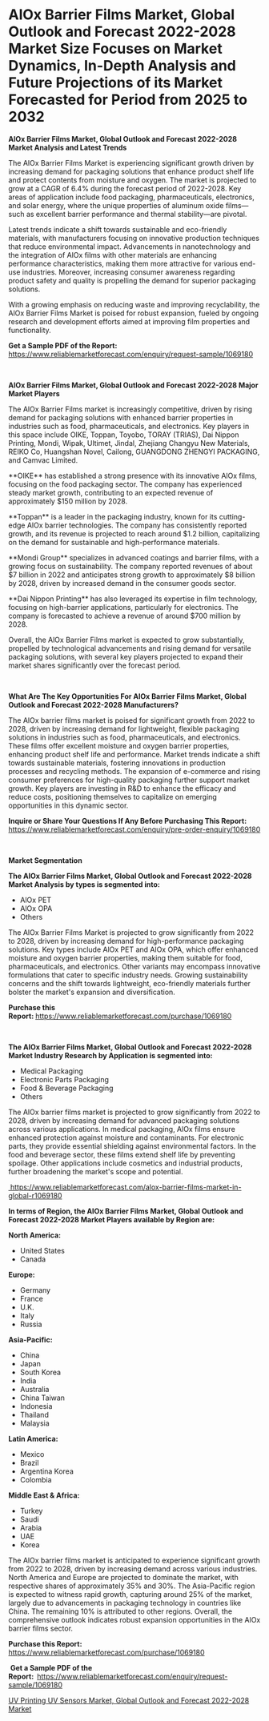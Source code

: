 <p><h1>AlOx Barrier Films Market, Global Outlook and Forecast 2022-2028 Market Size Focuses on Market Dynamics, In-Depth Analysis and Future Projections of its Market Forecasted for Period from 2025 to 2032</h1></p><p><strong>AlOx Barrier Films Market, Global Outlook and Forecast 2022-2028 Market Analysis and Latest Trends</strong></p>
<p><p>The AlOx Barrier Films Market is experiencing significant growth driven by increasing demand for packaging solutions that enhance product shelf life and protect contents from moisture and oxygen. The market is projected to grow at a CAGR of 6.4% during the forecast period of 2022-2028. Key areas of application include food packaging, pharmaceuticals, electronics, and solar energy, where the unique properties of aluminum oxide films—such as excellent barrier performance and thermal stability—are pivotal.</p><p>Latest trends indicate a shift towards sustainable and eco-friendly materials, with manufacturers focusing on innovative production techniques that reduce environmental impact. Advancements in nanotechnology and the integration of AlOx films with other materials are enhancing performance characteristics, making them more attractive for various end-use industries. Moreover, increasing consumer awareness regarding product safety and quality is propelling the demand for superior packaging solutions.</p><p>With a growing emphasis on reducing waste and improving recyclability, the AlOx Barrier Films Market is poised for robust expansion, fueled by ongoing research and development efforts aimed at improving film properties and functionality.</p></p>
<p><strong>Get a Sample PDF of the Report:&nbsp;</strong> <a href="https://www.reliablemarketforecast.com/enquiry/request-sample/1069180?utm_campaign=2288&utm_medium=2&utm_source=Github&utm_content=ia&utm_term=21032025&utm_id=alox-barrier-films-market-global-outlook-and-forecast-2022-2028">https://www.reliablemarketforecast.com/enquiry/request-sample/1069180</a></p>
<p>&nbsp;</p>
<p><strong>AlOx Barrier Films Market, Global Outlook and Forecast 2022-2028 Major Market Players</strong></p>
<p><p>The AlOx Barrier Films market is increasingly competitive, driven by rising demand for packaging solutions with enhanced barrier properties in industries such as food, pharmaceuticals, and electronics. Key players in this space include OIKE, Toppan, Toyobo, TORAY (TRIAS), Dai Nippon Printing, Mondi, Wipak, Ultimet, Jindal, Zhejiang Changyu New Materials, REIKO Co, Huangshan Novel, Cailong, GUANGDONG ZHENGYI PACKAGING, and Camvac Limited.</p><p>**OIKE** has established a strong presence with its innovative AlOx films, focusing on the food packaging sector. The company has experienced steady market growth, contributing to an expected revenue of approximately $150 million by 2028.</p><p>**Toppan** is a leader in the packaging industry, known for its cutting-edge AlOx barrier technologies. The company has consistently reported growth, and its revenue is projected to reach around $1.2 billion, capitalizing on the demand for sustainable and high-performance materials.</p><p>**Mondi Group** specializes in advanced coatings and barrier films, with a growing focus on sustainability. The company reported revenues of about $7 billion in 2022 and anticipates strong growth to approximately $8 billion by 2028, driven by increased demand in the consumer goods sector.</p><p>**Dai Nippon Printing** has also leveraged its expertise in film technology, focusing on high-barrier applications, particularly for electronics. The company is forecasted to achieve a revenue of around $700 million by 2028.</p><p>Overall, the AlOx Barrier Films market is expected to grow substantially, propelled by technological advancements and rising demand for versatile packaging solutions, with several key players projected to expand their market shares significantly over the forecast period.</p></p>
<p>&nbsp;</p>
<p><strong>What Are The Key Opportunities For AlOx Barrier Films Market, Global Outlook and Forecast 2022-2028 Manufacturers?</strong></p>
<p><p>The AlOx barrier films market is poised for significant growth from 2022 to 2028, driven by increasing demand for lightweight, flexible packaging solutions in industries such as food, pharmaceuticals, and electronics. These films offer excellent moisture and oxygen barrier properties, enhancing product shelf life and performance. Market trends indicate a shift towards sustainable materials, fostering innovations in production processes and recycling methods. The expansion of e-commerce and rising consumer preferences for high-quality packaging further support market growth. Key players are investing in R&D to enhance the efficacy and reduce costs, positioning themselves to capitalize on emerging opportunities in this dynamic sector.</p></p>
<p><strong>Inquire or Share Your Questions If Any Before Purchasing This Report:</strong> <a href="https://www.reliablemarketforecast.com/enquiry/pre-order-enquiry/1069180?utm_campaign=2288&utm_medium=2&utm_source=Github&utm_content=ia&utm_term=21032025&utm_id=alox-barrier-films-market-global-outlook-and-forecast-2022-2028">https://www.reliablemarketforecast.com/enquiry/pre-order-enquiry/1069180</a></p>
<p>&nbsp;</p>
<p><strong>Market Segmentation</strong></p>
<p><strong>The AlOx Barrier Films Market, Global Outlook and Forecast 2022-2028 Market Analysis by types is segmented into:</strong></p>
<p><ul><li>AlOx PET</li><li>AlOx OPA</li><li>Others</li></ul></p>
<p><p>The AlOx Barrier Films Market is projected to grow significantly from 2022 to 2028, driven by increasing demand for high-performance packaging solutions. Key types include AlOx PET and AlOx OPA, which offer enhanced moisture and oxygen barrier properties, making them suitable for food, pharmaceuticals, and electronics. Other variants may encompass innovative formulations that cater to specific industry needs. Growing sustainability concerns and the shift towards lightweight, eco-friendly materials further bolster the market's expansion and diversification.</p></p>
<p><strong>Purchase this Report:&nbsp;</strong><a href="https://www.reliablemarketforecast.com/purchase/1069180?utm_campaign=2288&utm_medium=2&utm_source=Github&utm_content=ia&utm_term=21032025&utm_id=alox-barrier-films-market-global-outlook-and-forecast-2022-2028">https://www.reliablemarketforecast.com/purchase/1069180</a></p>
<p>&nbsp;</p>
<p><strong>The AlOx Barrier Films Market, Global Outlook and Forecast 2022-2028 Market Industry Research by Application is segmented into:</strong></p>
<p><ul><li>Medical Packaging</li><li>Electronic Parts Packaging</li><li>Food & Beverage Packaging</li><li>Others</li></ul></p>
<p><p>The AlOx barrier films market is projected to grow significantly from 2022 to 2028, driven by increasing demand for advanced packaging solutions across various applications. In medical packaging, AlOx films ensure enhanced protection against moisture and contaminants. For electronic parts, they provide essential shielding against environmental factors. In the food and beverage sector, these films extend shelf life by preventing spoilage. Other applications include cosmetics and industrial products, further broadening the market's scope and potential.</p></p>
<p><a href="https://www.reliablemarketforecast.com/alox-barrier-films-market-in-global-r1069180?utm_campaign=2288&utm_medium=2&utm_source=Github&utm_content=ia&utm_term=21032025&utm_id=alox-barrier-films-market-global-outlook-and-forecast-2022-2028">&nbsp;https://www.reliablemarketforecast.com/alox-barrier-films-market-in-global-r1069180</a></p>
<p><strong>In terms of Region, the AlOx Barrier Films Market, Global Outlook and Forecast 2022-2028 Market Players available by Region are:</strong></p>
<p>
    <p> <strong> North America: </strong>
        <ul>
            <li>United States</li>
            <li>Canada</li>
        </ul>
        </p> 
    <p> <strong> Europe: </strong>
        <ul>
            <li>Germany</li>
            <li>France</li>
            <li>U.K.</li>
            <li>Italy</li>
            <li>Russia</li>
        </ul>
        </p> 
    <p> <strong> Asia-Pacific: </strong>
        <ul>
            <li>China</li>
            <li>Japan</li>
            <li>South Korea</li>
            <li>India</li>
            <li>Australia</li>
            <li>China Taiwan</li>
            <li>Indonesia</li>
            <li>Thailand</li>
            <li>Malaysia</li>
        </ul>
        </p> 
    <p> <strong> Latin America: </strong>
        <ul>
            <li>Mexico</li>
            <li>Brazil</li>
            <li>Argentina Korea</li>
            <li>Colombia</li>
        </ul>
        </p> 
    <p> <strong> Middle East & Africa: </strong>
        <ul>
            <li>Turkey</li>
            <li>Saudi</li>
            <li>Arabia</li>
            <li>UAE</li>
            <li>Korea</li>
        </ul>
    </p>
    </p>
<p><p>The AlOx barrier films market is anticipated to experience significant growth from 2022 to 2028, driven by increasing demand across various industries. North America and Europe are projected to dominate the market, with respective shares of approximately 35% and 30%. The Asia-Pacific region is expected to witness rapid growth, capturing around 25% of the market, largely due to advancements in packaging technology in countries like China. The remaining 10% is attributed to other regions. Overall, the comprehensive outlook indicates robust expansion opportunities in the AlOx barrier films sector.</p></p>
<p><strong>Purchase this Report: </strong><a href="https://www.reliablemarketforecast.com/purchase/1069180?utm_campaign=2288&utm_medium=2&utm_source=Github&utm_content=ia&utm_term=21032025&utm_id=alox-barrier-films-market-global-outlook-and-forecast-2022-2028">https://www.reliablemarketforecast.com/purchase/1069180</a></p>
<p>&nbsp;<strong>Get a Sample PDF of the Report:&nbsp;&nbsp;</strong><a href="https://www.reliablemarketforecast.com/enquiry/request-sample/1069180?utm_campaign=2288&utm_medium=2&utm_source=Github&utm_content=ia&utm_term=21032025&utm_id=alox-barrier-films-market-global-outlook-and-forecast-2022-2028">https://www.reliablemarketforecast.com/enquiry/request-sample/1069180</a></p>
<p><strong></strong></p>
<p><p><a href="https://github.com/suleimannichelle7/Market-Research-Report-List-1/blob/main/uv-printing-uv-sensors-market-global-outlook-and-forecast-2022-2028-market.md?utm_campaign=2288&utm_medium=2&utm_source=Github&utm_content=ia&utm_term=21032025&utm_id=alox-barrier-films-market-global-outlook-and-forecast-2022-2028">UV Printing UV Sensors Market, Global Outlook and Forecast 2022-2028 Market</a></p></p>